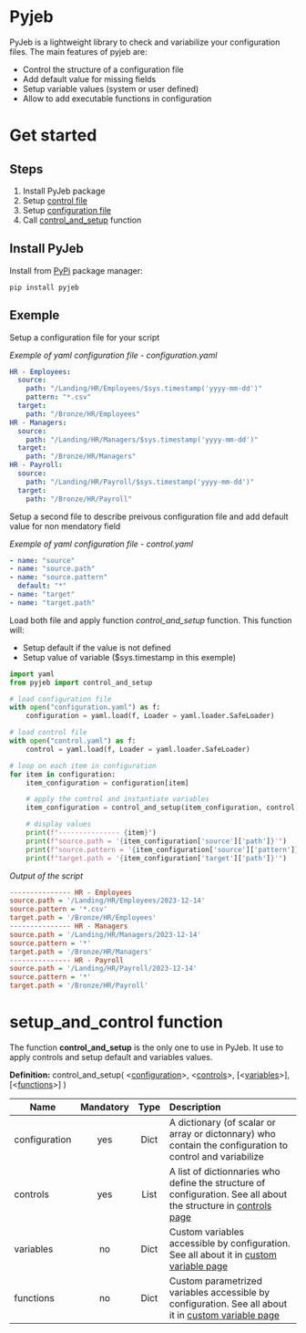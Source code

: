 # Pyjeb

PyJeb is a lightweight library to check and variabilize your configuration files.
The main features of pyjeb are:

* Control the structure of a configuration file
* Add default value for missing fields
* Setup variable values (system or user defined)
* Allow to add executable functions in configuration

# Get started
## Steps
1. Install PyJeb package
2. Setup [control file](/docs/config/controls.md)
3. Setup [configuration file](/docs/config/config.md)
4. Call [control_and_setup](#setup_and_control%20function) function

## Install PyJeb
Install from [PyPi](https://pypi.org/project/pyjeb/) package manager:
``` shell
pip install pyjeb
```

## Exemple
Setup a configuration file for your script

_Exemple of yaml configuration file - configuration.yaml_
``` yaml
HR - Employees:
  source:
    path: "/Landing/HR/Employees/$sys.timestamp('yyyy-mm-dd')"
    pattern: "*.csv"
  target:
    path: "/Bronze/HR/Employees"
HR - Managers:
  source:
    path: "/Landing/HR/Managers/$sys.timestamp('yyyy-mm-dd')"
  target:
    path: "/Bronze/HR/Managers"
HR - Payroll:
  source:
    path: "/Landing/HR/Payroll/$sys.timestamp('yyyy-mm-dd')"
  target:
    path: "/Bronze/HR/Payroll"
```

Setup a second file to describe preivous configuration file and add default value for non mendatory field

_Exemple of yaml configuration file - control.yaml_
``` yaml
- name: "source"
- name: "source.path"
- name: "source.pattern"
  default: "*"
- name: "target"
- name: "target.path"
```

Load both file and apply function _control_and_setup_ function.
This function will:
- Setup default if the value is not defined
- Setup value of variable ($sys.timestamp in this exemple)

``` python
import yaml
from pyjeb import control_and_setup

# load configuration file
with open("configuration.yaml") as f:
    configuration = yaml.load(f, Loader = yaml.loader.SafeLoader)

# load control file
with open("control.yaml") as f:
    control = yaml.load(f, Loader = yaml.loader.SafeLoader)

# loop on each item in configuration
for item in configuration:
    item_configuration = configuration[item]

    # apply the control and instantiate variables
    item_configuration = control_and_setup(item_configuration, control)

    # display values 
    print(f"--------------- {item}")
    print(f"source.path = '{item_configuration['source']['path']}'")
    print(f"source.pattern = '{item_configuration['source']['pattern']}'")
    print(f"target.path = '{item_configuration['target']['path']}'")

```

_Output of the script_
``` ini
--------------- HR - Employees
source.path = '/Landing/HR/Employees/2023-12-14'
source.pattern = '*.csv'
target.path = '/Bronze/HR/Employees'
--------------- HR - Managers
source.path = '/Landing/HR/Managers/2023-12-14'
source.pattern = '*'
target.path = '/Bronze/HR/Managers'
--------------- HR - Payroll
source.path = '/Landing/HR/Payroll/2023-12-14'
source.pattern = '*'
target.path = '/Bronze/HR/Payroll'
```


# setup_and_control function

The function __control_and_setup__ is the only one to use in PyJeb. It use to apply controls and setup default and variables values.

__Definition:__ control_and_setup(
    <[configuration](/docs/config/config.md)>,
    <[controls](/docs/config/controls.md)>,
    \[<[variables](/docs/variables/custom.md)>],
    \[<[functions](/docs/variables/custom.md)>]
)

| Name          | Mandatory | Type | Description |
|---------------|:---------:|:----:|:------------|
| configuration |    yes    | Dict | A dictionary (of scalar or array or dictonnary) who contain the configuration to control and variabilize
| controls      |    yes    | List | A list of dictionnaries who define the structure of configuration. See all about the structure in [controls page](/docs/config/controls.md)
| variables     |     no    | Dict | Custom variables accessible by configuration. See all about it in [custom variable page](/docs/variables/custom.md)
| functions     |     no    | Dict | Custom parametrized variables accessible by configuration. See all about it in [custom variable page](/docs/variables/custom.md)